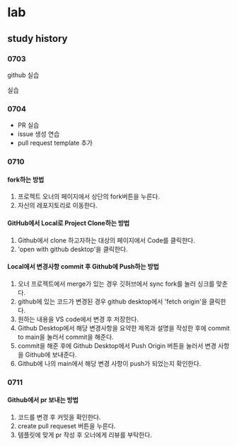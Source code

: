 # lab

## study history
### 0703
github 실습

실습
### 0704
- PR 실습
- issue 생성 연습
- pull request template 추가

### 0710

#### fork하는 방법
1. 프로젝트 오너의 페이지에서 상단의 fork버튼을 누른다.
2. 자신의 레포지토리로 이동한다.
 
#### GitHub에서 Local로 Project Clone하는 방법
1. Github에서 clone 하고자하는 대상의 페이지에서 Code를 클릭한다.
2. 'open with github desktop'을 클릭한다.

#### Local에서 변경사항 commit 후 Github에 Push하는 방법
1. 오너 프로젝트에서 merge가 있는 경우 깃허브에서 sync fork를 눌러 싱크를 맞춘다.
2. github에 있는 코드가 변경된 경우 github desktop에서 'fetch origin'을 클릭한다.
3. 원하는 내용을 VS code에서 변경 후 저장한다. 
4. Github Desktop에서 해당 변경사항을 요약한 제목과 설명을 작성한 후에 commit to main을 눌러서 commit을 해준다.
5. commit을 해준 후에 Github Desktop에서 Push Origin 버튼을 눌러서 변경 사항을 Github에 보내준다.
6. Github에 나의 main에서 해당 변경 사항이 push가 되었는지 확인한다.

### 0711

#### Github에서 pr 보내는 방법
1. 코드를 변경 후 커밋을 확인한다.
2. create pull requeset 버튼을 누른다.
3. 템플릿에 맞게 pr 작성 후 오너에게 리뷰를 부탁한다.


